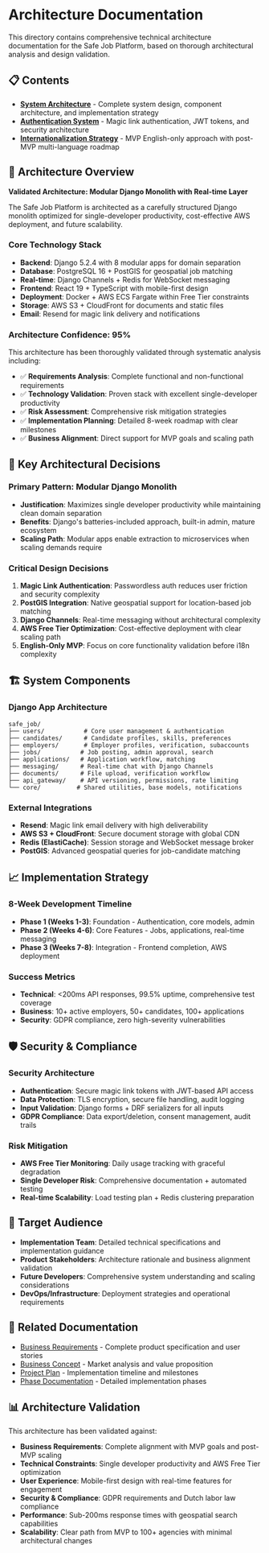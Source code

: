 # Architecture Documentation

This directory contains comprehensive technical architecture documentation for the Safe Job Platform, based on thorough architectural analysis and design validation.

## 📋 Contents

- **[System Architecture](architecture.md)** - Complete system design, component architecture, and implementation strategy
- **[Authentication System](authentication.md)** - Magic link authentication, JWT tokens, and security architecture
- **[Internationalization Strategy](internationalization.md)** - MVP English-only approach with post-MVP multi-language roadmap

## 🎯 Architecture Overview

**Validated Architecture: Modular Django Monolith with Real-time Layer**

The Safe Job Platform is architected as a carefully structured Django monolith optimized for single-developer productivity, cost-effective AWS deployment, and future scalability.

### Core Technology Stack
- **Backend**: Django 5.2.4 with 8 modular apps for domain separation
- **Database**: PostgreSQL 16 + PostGIS for geospatial job matching
- **Real-time**: Django Channels + Redis for WebSocket messaging
- **Frontend**: React 19 + TypeScript with mobile-first design
- **Deployment**: Docker + AWS ECS Fargate within Free Tier constraints
- **Storage**: AWS S3 + CloudFront for documents and static files
- **Email**: Resend for magic link delivery and notifications

### Architecture Confidence: 95%

This architecture has been thoroughly validated through systematic analysis including:
- ✅ **Requirements Analysis**: Complete functional and non-functional requirements
- ✅ **Technology Validation**: Proven stack with excellent single-developer productivity
- ✅ **Risk Assessment**: Comprehensive risk mitigation strategies
- ✅ **Implementation Planning**: Detailed 8-week roadmap with clear milestones
- ✅ **Business Alignment**: Direct support for MVP goals and scaling path

## 🚀 Key Architectural Decisions

### Primary Pattern: Modular Django Monolith
- **Justification**: Maximizes single developer productivity while maintaining clean domain separation
- **Benefits**: Django's batteries-included approach, built-in admin, mature ecosystem
- **Scaling Path**: Modular apps enable extraction to microservices when scaling demands require

### Critical Design Decisions
1. **Magic Link Authentication**: Passwordless auth reduces user friction and security complexity
2. **PostGIS Integration**: Native geospatial support for location-based job matching
3. **Django Channels**: Real-time messaging without architectural complexity
4. **AWS Free Tier Optimization**: Cost-effective deployment with clear scaling path
5. **English-Only MVP**: Focus on core functionality validation before i18n complexity

## 🏗️ System Components

### Django App Architecture
```
safe_job/
├── users/           # Core user management & authentication
├── candidates/      # Candidate profiles, skills, preferences
├── employers/       # Employer profiles, verification, subaccounts
├── jobs/           # Job posting, admin approval, search
├── applications/   # Application workflow, matching
├── messaging/      # Real-time chat with Django Channels
├── documents/      # File upload, verification workflow
├── api_gateway/    # API versioning, permissions, rate limiting
└── core/          # Shared utilities, base models, notifications
```

### External Integrations
- **Resend**: Magic link email delivery with high deliverability
- **AWS S3 + CloudFront**: Secure document storage with global CDN
- **Redis (ElastiCache)**: Session storage and WebSocket message broker
- **PostGIS**: Advanced geospatial queries for job-candidate matching

## 📈 Implementation Strategy

### 8-Week Development Timeline
- **Phase 1 (Weeks 1-3)**: Foundation - Authentication, core models, admin
- **Phase 2 (Weeks 4-6)**: Core Features - Jobs, applications, real-time messaging
- **Phase 3 (Weeks 7-8)**: Integration - Frontend completion, AWS deployment

### Success Metrics
- **Technical**: <200ms API responses, 99.5% uptime, comprehensive test coverage
- **Business**: 10+ active employers, 50+ candidates, 100+ applications
- **Security**: GDPR compliance, zero high-severity vulnerabilities

## 🛡️ Security & Compliance

### Security Architecture
- **Authentication**: Secure magic link tokens with JWT-based API access
- **Data Protection**: TLS encryption, secure file handling, audit logging
- **Input Validation**: Django forms + DRF serializers for all inputs
- **GDPR Compliance**: Data export/deletion, consent management, audit trails

### Risk Mitigation
- **AWS Free Tier Monitoring**: Daily usage tracking with graceful degradation
- **Single Developer Risk**: Comprehensive documentation + automated testing
- **Real-time Scalability**: Load testing plan + Redis clustering preparation

## 👥 Target Audience

- **Implementation Team**: Detailed technical specifications and implementation guidance
- **Product Stakeholders**: Architecture rationale and business alignment validation
- **Future Developers**: Comprehensive system understanding and scaling considerations
- **DevOps/Infrastructure**: Deployment strategies and operational requirements

## 🔗 Related Documentation

- [Business Requirements](../business/prd.md) - Complete product specification and user stories
- [Business Concept](../business/business-concept.md) - Market analysis and value proposition
- [Project Plan](../plan.md) - Implementation timeline and milestones
- [Phase Documentation](../phases/README.md) - Detailed implementation phases

## 📊 Architecture Validation

This architecture has been validated against:
- **Business Requirements**: Complete alignment with MVP goals and post-MVP scaling
- **Technical Constraints**: Single developer productivity and AWS Free Tier optimization
- **User Experience**: Mobile-first design with real-time features for engagement
- **Security & Compliance**: GDPR requirements and Dutch labor law compliance
- **Performance**: Sub-200ms response times with geospatial search capabilities
- **Scalability**: Clear path from MVP to 100+ agencies with minimal architectural changes
